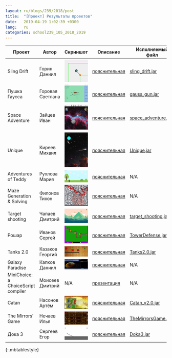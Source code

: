 ```yaml
---
layout: ru/blogs/239/2018/post
title:  "[Проект] Результаты проектов"
date:   2019-04-19 1:02:39 +0300
lang:   ru
categories: school239_105_2018_2019
---
```


| Проект | Автор | Скриншот | Описание | Исполняемый файл | Репозиторий |
| ---    | ---   | ---      | ---      | ---              | ---         |
| Sling Drift  | Горин Даниил | <img src="/static/2019/04/projects/gorin/screen.png" width="200"/> | [пояснительная](/static/2019/04/projects/gorin/sling_drift.pdf) | [sling_drift.jar](/static/2019/04/projects/gorin/sling_drift.jar) | [Sling_Drift](https://github.com/danuhaha/Sling_Drift) |
| Пушка Гаусса  | Горовая Светлана | <img src="/static/2019/04/projects/gorovaya/screen.png" width="200"/> | [пояснительная](/static/2019/04/projects/gorovaya/gauss_gun.pdf) | [gauss_gun.jar](/static/2019/04/projects/gorovaya/gauss_gun.jar) | [Gauss_Gun](https://github.com/gorovuha/Gauss_Gun) |
| Space Adventure  | Зайцев Иван | <img src="/static/2019/04/projects/zaycev/screen.png" width="200"/> | [пояснительная](/static/2019/04/projects/zaycev/space_adventure.pdf) | [space_adventure.jar](/static/2019/04/projects/zaycev/space_adventure.jar) | [SpaceAdventure](https://github.com/vanzayvanzay/SpaceAdventure) |
| Unique  | Киреев Михаил | <img src="/static/2019/04/projects/kireev/screen.png" width="200"/> | [пояснительная](/static/2019/04/projects/kireev/Unique.pdf) | [Unique.jar](/static/2019/04/projects/kireev/Unique.jar) | N/A |
| Adventures of Teddy  | Рухлова Мария | <img src="/static/2019/04/projects/ruhlova/screen.png" width="200"/> | [пояснительная](/static/2019/04/projects/ruhlova/Adventure-of-Ted.pdf) | N/A | [Adventure-of-Ted](https://github.com/masharukhlova/Adventure-of-Ted) |
| Maze Generation & Solving  | Филонов Тихон | <img src="/static/2019/04/projects/filonov/screen.png" width="200"/> | [пояснительная](/static/2019/04/projects/filonov/mazes.pdf) | N/A | [Mazes](https://github.com/flaw3n/mazes) |
| Target shooting  | Чапаев Дмитрий | <img src="/static/2019/04/projects/chapaev/screen.png" width="200"/> | [пояснительная](/static/2019/04/projects/chapaev/target_shooting.pdf) | [target_shooting.jar](/static/2019/04/projects/chapaev/target_shooting.jar) | [TargetShooting](https://github.com/chapaevdima/TargetShooting) |
| Рошар  | Иванов Сергей | <img src="/static/2019/04/projects/ivanov/screen.png" width="200"/> | [пояснительная](/static/2019/04/projects/ivanov/TowerDefense.pdf) | [TowerDefense.jar](/static/2019/04/projects/ivanov/TowerDefense.jar) | N/A |
| Tanks 2.0  | Казаков Георгий | <img src="/static/2019/04/projects/kazakov/screen.png" width="200"/> | [пояснительная](/static/2019/04/projects/kazakov/Tanks2.0.pdf) | [Tanks2.0.jar](/static/2019/04/projects/kazakov/Tanks2.0.jar) | N/A |
| Galaxy Paradise  | Капков Даниил | <img src="/static/2019/04/projects/kapkov/screen.jpg" width="200"/> | [пояснительная](/static/2019/04/projects/kapkov/galaxy_paradise.pdf) | N/A | N/A |
| MiniChoice: a ChoiceScript compiler  | Моисеев Дмитрий | N/A | [презентация](/static/2019/04/projects/moiseev/MiniChoice.pdf) | N/A | [mini_choice](https://github.com/MegaBluejay/mini_choice) |
| Catan  | Насонов Артём | <img src="/static/2019/04/projects/nasonov/screen.jpg" width="200"/> | [пояснительная](/static/2019/04/projects/nasonov/Catan.pdf) | [Catan_v2.0.jar](/static/2019/04/projects/nasonov/Catan_v2.0.jar) | [Catan_v2.0](https://github.com/artemNasonov/Catan_v2.0) |
| The Mirrors' Game | Нечаев Илья | <img src="/static/2019/04/projects/nechaev/screen.jpg" width="200"/> | [пояснительная](/static/2019/04/projects/nechaev/TheMirrorsGame.pdf) | [TheMirrorsGame.apk](/static/2019/04/projects/nechaev/TheMirrorsGame.apk) | [TheMirrorsGame](https://github.com/SPGC/TheMirrorsGame) |
| Дока 3 | Сергеев Егор | <img src="/static/2019/04/projects/sergeev/screen.jpg" width="200"/> | [пояснительная](/static/2019/04/projects/sergeev/Doka3.pdf) | [Doka3.jar](/static/2019/04/projects/sergeev/Doka3.jar) | [Doka3](https://github.com/GTEgorss/Doka3) |
{:.mbtablestyle}
